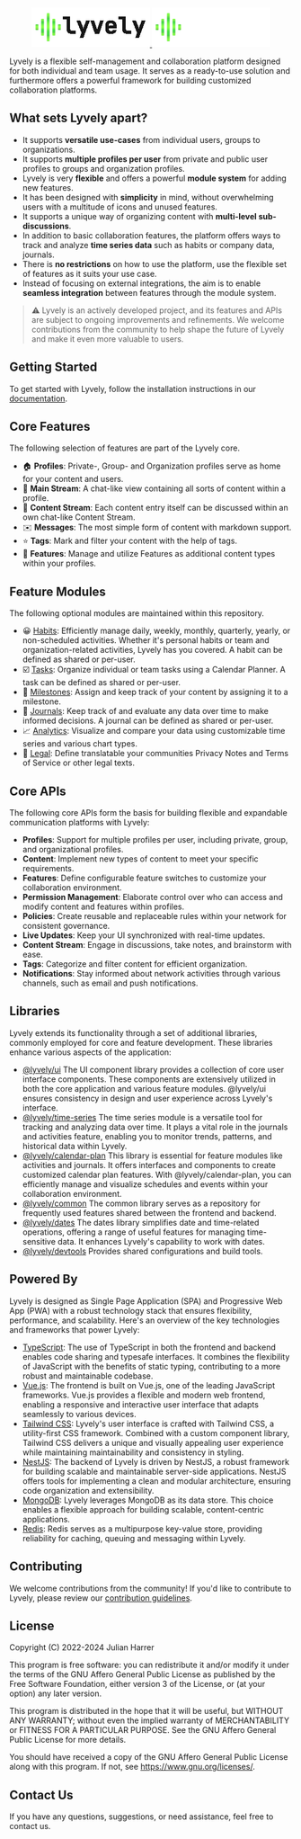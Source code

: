 &nbsp;
<p align="center">
  <a href="https://lyvely.app/#gh-light-mode-only" target="_blank">
    <img src="https://github.com/buddh4/lyvely/blob/main/design/lyvely-readme-logo-light.png?raw=true" alt="Lyvely" width="210px">
  </a>
  <a href="https://lyvely.app/#gh-dark-mode-only" target="_blank">
    <img src="https://github.com/buddh4/lyvely/blob/main/design/lyvely-readme-logo-dark.png?raw=true" alt="Lyvely" width="210px">
  </a>
</p>

Lyvely is a flexible self-management and collaboration platform designed for both individual and team usage. 
It serves as a ready-to-use solution and furthermore offers a powerful framework for building customized collaboration
platforms.

## What sets Lyvely apart?

- It supports **versatile use-cases** from individual users, groups to organizations.
- It supports **multiple profiles per user** from private and public user profiles to groups and organization profiles.
- Lyvely is very **flexible** and offers a powerful **module system** for adding new features.
- It has been designed with **simplicity** in mind, without overwhelming users with a multitude of icons and unused features.
- It supports a unique way of organizing content with **multi-level sub-discussions**.
- In addition to basic collaboration features, the platform offers ways to track and analyze **time series data** such as
  habits or company data, journals.
- There is **no restrictions** on how to use the platform, use the flexible set of features as it suits your use case.
- Instead of focusing on external integrations, the aim is to enable **seamless integration** between features through the module system.

> ⚠️ Lyvely is an actively developed project, and its features and APIs are subject to ongoing improvements and refinements. 
> We welcome contributions from the community to help shape the future of Lyvely and make it even more valuable to users.

## Getting Started

To get started with Lyvely, follow the installation instructions in our [documentation](https://www.lyvelyjs.com/docs/admin/intro/installation).

## Core Features

The following selection of features are part of the Lyvely core.

 - 🏠 **Profiles**: Private-, Group- and Organization profiles serve as home for your content and users.
 - 💬 **Main Stream**: A chat-like view containing all sorts of content within a profile.
 - 💭 **Content Stream**: Each content entry itself can be discussed within an own chat-like Content Stream.
 - ✉️ **Messages**: The most simple form of content with markdown support.
 - ⭐ **Tags**: Mark and filter your content with the help of tags.
 - 🚀 **Features**: Manage and utilize Features as additional content types within your profiles.

## Feature Modules

The following optional modules are maintained within this repository.

 - 😀 [Habits](https://github.com/buddh4/lyvely/tree/main/packages/features/habits): Efficiently manage daily, weekly, monthly, quarterly, yearly, or non-scheduled activities.
Whether it's personal habits or team and organization-related activities, Lyvely has you covered. A habit can be defined as shared or per-user.
 - ☑️ [Tasks](https://github.com/buddh4/lyvely/tree/main/packages/features/tasks): Organize individual or team tasks using a Calendar Planner.
A task can be defined as shared or per-user.
 - 🎯 [Milestones](https://github.com/buddh4/lyvely/tree/main/packages/features/milestones): Assign and keep track of your content by assigning it to a milestone.
 - 📝 [Journals](https://github.com/buddh4/lyvely/tree/main/packages/features/journals): Keep track of and evaluate any data over time to make informed decisions.
  A journal can be defined as shared or per-user.
 - 📈 [Analytics](https://github.com/buddh4/lyvely/tree/main/packages/features/analytics): Visualize and compare your data using customizable time series and various chart types.
 - 📜 [Legal](https://github.com/buddh4/lyvely/tree/main/packages/features/analytics): Define translatable your communities Privacy Notes and Terms of Service or other legal texts.

## Core APIs

The following core APIs form the basis for building flexible and expandable communication platforms with Lyvely:

- **Profiles**: Support for multiple profiles per user, including private, group, and organizational profiles.
- **Content**: Implement new types of content to meet your specific requirements.
- **Features**: Define configurable feature switches to customize your collaboration environment.
- **Permission Management**: Elaborate control over who can access and modify content and features within profiles.
- **Policies**: Create reusable and replaceable rules within your network for consistent governance.
- **Live Updates**: Keep your UI synchronized with real-time updates.
- **Content Stream**: Engage in discussions, take notes, and brainstorm with ease.
- **Tags**: Categorize and filter content for efficient organization.
- **Notifications**: Stay informed about network activities through various channels, such as email and push notifications.

## Libraries

Lyvely extends its functionality through a set of additional libraries, commonly employed for core and feature development.
These libraries enhance various aspects of the application:

- [@lyvely/ui](https://github.com/buddh4/lyvely/tree/main/packages/libs/ui) The UI component library provides a collection of core user interface components.
  These components are extensively utilized in both the core application and various feature modules. @lyvely/ui ensures
  consistency in design and user experience across Lyvely's interface.
- [@lyvely/time-series](https://github.com/buddh4/lyvely/tree/main/packages/libs/time-series) The time series module is a versatile tool for tracking and analyzing data over time. It plays
  a vital role in the journals and activities feature, enabling you to monitor trends, patterns, and historical data within Lyvely.
- [@lyvely/calendar-plan](https://github.com/buddh4/lyvely/tree/main/packages/libs/calendar-plan) This library is essential for feature modules like activities and journals. It offers
  interfaces and components to create customized calendar plan features. With @lyvely/calendar-plan, you can efficiently
  manage and visualize schedules and events within your collaboration environment.
- [@lyvely/common](https://github.com/buddh4/lyvely/tree/main/packages/libs/common) The common library serves as a repository for frequently used features shared between the frontend
  and backend.
- [@lyvely/dates](https://github.com/buddh4/lyvely/tree/main/packages/libs/dates) The dates library simplifies date and time-related operations, offering a range of useful features
  for managing time-sensitive data. It enhances Lyvely's capability to work with dates.
- [@lyvely/devtools](https://github.com/buddh4/lyvely/tree/main/packages/libs/devtools) Provides shared configurations and build tools.

## Powered By

Lyvely is designed as Single Page Application (SPA) and Progressive Web App (PWA) 
with a robust technology stack that ensures flexibility, performance, and scalability. Here's an overview of the key technologies and frameworks that power
Lyvely:

 - [TypeScript](https://www.typescriptlang.org/): The use of TypeScript in both the frontend and backend enables code sharing and typesafe interfaces. 
It combines the flexibility of JavaScript with the benefits of static typing, contributing to a more robust and maintainable
codebase.
 - [Vue.js](https://vuejs.org/): The frontend is built on Vue.js, one of the leading JavaScript frameworks. Vue.js provides a flexible and
modern web frontend, enabling a responsive and interactive user interface that adapts seamlessly to various devices.
 - [Tailwind CSS](https://tailwindcss.com/): Lyvely's user interface is crafted with Tailwind CSS, a utility-first CSS framework. Combined with 
a custom component library, Tailwind CSS delivers a unique and visually appealing user experience while maintaining maintainability and consistency in styling.
 - [NestJS](https://nestjs.com/): The backend of Lyvely is driven by NestJS, a robust framework for building scalable and maintainable 
server-side applications. NestJS offers tools for implementing a clean and modular architecture, ensuring 
code organization and extensibility.
 - [MongoDB](https://www.mongodb.com/):  Lyvely leverages MongoDB as its data store. This choice enables a flexible approach
for building scalable, content-centric applications.
 - [Redis](https://redis.io/): Redis serves as a multipurpose key-value store, providing reliability for caching, queuing and messaging within Lyvely.

## Contributing

We welcome contributions from the community! If you'd like to contribute to Lyvely, please review our 
[contribution guidelines]().

## License

Copyright (C) 2022-2024 Julian Harrer

This program is free software: you can redistribute it and/or modify
it under the terms of the GNU Affero General Public License as published by
the Free Software Foundation, either version 3 of the License, or
(at your option) any later version.

This program is distributed in the hope that it will be useful,
but WITHOUT ANY WARRANTY; without even the implied warranty of
MERCHANTABILITY or FITNESS FOR A PARTICULAR PURPOSE.  See the
GNU Affero General Public License for more details.

You should have received a copy of the GNU Affero General Public License
along with this program.  If not, see <https://www.gnu.org/licenses/>.

## Contact Us

If you have any questions, suggestions, or need assistance, feel free to contact us.
